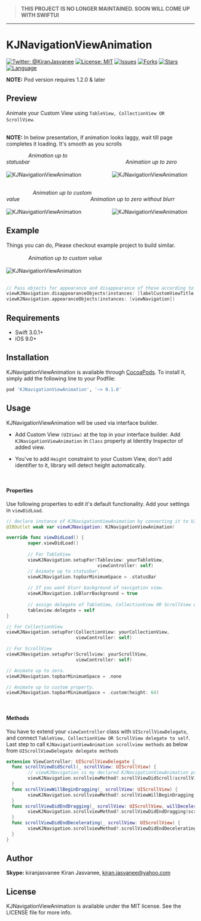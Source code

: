 > **THIS PROJECT IS NO LONGER MAINTAINED.
SOON WILL COME UP WITH SWIFTUI**

---

# KJNavigationViewAnimation

[![Twitter: @KiranJasvanee](https://img.shields.io/badge/contact-@kiranjasvanee-blue.svg?style=flat)](https://twitter.com/Kiranjasvanee)
[![License: MIT](https://img.shields.io/badge/license-MIT-blue.svg?style=flat)](https://github.com/KiranJasvanee/KJNavigationViewAnimation/blob/master/LICENSE)
[![Issues](https://img.shields.io/github/issues/KiranJasvanee/KJNavigationViewAnimation.svg)](https://github.com/KiranJasvanee/KJNavigationViewAnimation/issues)
[![Forks](https://img.shields.io/github/forks/KiranJasvanee/KJNavigationViewAnimation.svg)](https://github.com/KiranJasvanee/KJNavigationViewAnimation)
[![Stars](https://img.shields.io/github/stars/KiranJasvanee/KJNavigationViewAnimation.svg)](https://github.com/KiranJasvanee/KJNavigationViewAnimation)
[![Language](https://img.shields.io/badge/Language-Swift-yellow.svg)](https://github.com/KiranJasvanee/KJNavigationViewAnimation)

**NOTE:** Pod version requires 1.2.0 & later

## Preview
Animate your Custom View using `TableView, CollectionView OR ScrollView`.   <br />   <br />

**NOTE:** In below presentation, if animation looks laggy, wait till page completes it loading. It's smooth as you scrolls

&nbsp;&nbsp;&nbsp;&nbsp;&nbsp;&nbsp;&nbsp;&nbsp;&nbsp;&nbsp;&nbsp;&nbsp;&nbsp;&nbsp;&nbsp;*Animation up to statusbar*&nbsp;&nbsp;&nbsp;&nbsp;&nbsp;&nbsp;&nbsp;&nbsp;&nbsp;&nbsp;&nbsp;&nbsp;&nbsp;&nbsp;&nbsp;&nbsp;&nbsp;&nbsp;&nbsp;&nbsp;&nbsp;&nbsp;&nbsp;&nbsp;&nbsp;&nbsp;&nbsp;&nbsp;&nbsp;&nbsp;&nbsp;&nbsp;&nbsp;&nbsp;&nbsp;&nbsp;&nbsp;&nbsp;&nbsp;&nbsp;&nbsp;&nbsp;&nbsp;&nbsp;&nbsp;&nbsp;&nbsp;&nbsp;&nbsp;&nbsp;&nbsp;&nbsp;&nbsp;&nbsp;&nbsp;&nbsp;&nbsp;&nbsp;&nbsp;&nbsp;&nbsp;&nbsp;&nbsp;&nbsp;&nbsp;*Animation up to zero*  <br />  <br />
![KJNavigationViewAnimation](Gifs/Animate_Upto_Statusbar.gif)&nbsp;&nbsp;&nbsp;&nbsp;&nbsp;&nbsp;&nbsp;&nbsp;&nbsp;&nbsp;&nbsp;&nbsp;&nbsp;&nbsp;&nbsp;&nbsp;&nbsp;&nbsp;&nbsp;&nbsp;&nbsp;![KJNavigationViewAnimation](Gifs/Animate_Upto_Zero.gif)  <br />  <br />

&nbsp;&nbsp;&nbsp;&nbsp;&nbsp;&nbsp;&nbsp;&nbsp;&nbsp;&nbsp;&nbsp;&nbsp;&nbsp;&nbsp;&nbsp;&nbsp;&nbsp;&nbsp;*Animation up to custom value*&nbsp;&nbsp;&nbsp;&nbsp;&nbsp;&nbsp;&nbsp;&nbsp;&nbsp;&nbsp;&nbsp;&nbsp;&nbsp;&nbsp;&nbsp;&nbsp;&nbsp;&nbsp;&nbsp;&nbsp;&nbsp;&nbsp;&nbsp;&nbsp;&nbsp;&nbsp;&nbsp;&nbsp;&nbsp;&nbsp;&nbsp;&nbsp;&nbsp;&nbsp;&nbsp;&nbsp;&nbsp;&nbsp;&nbsp;&nbsp;&nbsp;&nbsp;&nbsp;&nbsp;&nbsp;&nbsp;&nbsp;&nbsp;*Animation up to zero without blurr*  <br />  <br />
![KJNavigationViewAnimation](Gifs/Animate_Upto_Custom.gif)&nbsp;&nbsp;&nbsp;&nbsp;&nbsp;&nbsp;&nbsp;&nbsp;&nbsp;&nbsp;&nbsp;&nbsp;&nbsp;&nbsp;&nbsp;&nbsp;&nbsp;&nbsp;&nbsp;&nbsp;&nbsp;![KJNavigationViewAnimation](Gifs/Animate_WithoutBlurr_Upto_Statusbar.gif)

## Example

Things you can do, Please checkout example project to build similar.<br />  
&nbsp;&nbsp;&nbsp;&nbsp;&nbsp;&nbsp;&nbsp;&nbsp;&nbsp;&nbsp;&nbsp;&nbsp;&nbsp;&nbsp;&nbsp;*Animation up to custom value* <br />  <br />
![KJNavigationViewAnimation](Gifs/AppearanceOrDisappearanceUsingKJNavigation.gif) <br />  <br />

```swift 
// Pass objects for appearance and disappearance of those according to scrolling.
viewKJNavigation.disappearanceObjects(instances: [labelCustomViewTitle, labelCustomViewSubtitle])    
viewKJNavigation.appearanceObjects(instances: [viewNavigation])
```

## Requirements

- Swift 3.0.1+
- iOS 9.0+

## Installation

KJNavigationViewAnimation is available through [CocoaPods](http://cocoapods.org). To install
it, simply add the following line to your Podfile:

```ruby
pod 'KJNavigationViewAnimation', '~> 0.1.0'
```

## Usage

KJNavigationViewAnimation will be used via interface builder.

* Add Custom View `(UIView)` at the top in your interface builder. Add `KJNavigationViewAnimation` in `Class` property at Identity Inspector of added view.

* You've to add `Height` constraint to your Custom View, don't add identifier to it, library will detect height automatically.

  <br />
#### Properties
Use following properties to edit it's default functionality. Add your settings in `viewDidLoad`.

```swift 
// declare instance of KJNavigationViewAnimation by connecting it to UIView outlet in interface builder
@IBOutlet weak var viewKJNavigation: KJNavigationViewAnimation!
```
```swift 
override func viewDidLoad() {
        super.viewDidLoad()
        
        // For TableView
        viewKJNavigation.setupFor(Tableview: yourTableView,
                                  viewController: self)
        // Animate up to statusbar.
        viewKJNavigation.topbarMinimumSpace = .statusBar
        
        // If you want blurr background of navigation view.
        viewKJNavigation.isBlurrBackground = true
        
        // assign delegate of TableView, CollectionView OR ScrollView with self.
        tableview.delegate = self
}
```
```swift
// For CollectionView
viewKJNavigation.setupFor(CollectionView: yourCollectionView,
                          viewController: self)
```

```swift
// For ScrollView
viewKJNavigation.setupFor(Scrollview: yourScrollView,
                          viewController: self)
```

```swift
// Animate up to zero.
viewKJNavigation.topbarMinimumSpace = .none
```
```swift
// Animate up to custom property.
viewKJNavigation.topbarMinimumSpace = .custom(height: 64)
```
  <br />
  
#### Methods
You have to extend your `viewController` class with `UIScrollViewDelegate`, and connect `TableView, CollectionView OR ScrollView delegate to self`. Last step to call `KJNavigationViewAnimation scrollview methods` as below from `UIScrollViewDelegate delegate methods`

```Swift
extension ViewController: UIScrollViewDelegate {
  func scrollViewDidScroll(_ scrollView: UIScrollView) {
        // viewKJNavigation is my declared KJNavigationViewAnimation property in ViewController class
        viewKJNavigation.scrollviewMethod?.scrollViewDidScroll(scrollView)
  }
  func scrollViewWillBeginDragging(_ scrollView: UIScrollView) {
        viewKJNavigation.scrollviewMethod?.scrollViewWillBeginDragging(scrollView)
  }
  func scrollViewDidEndDragging(_ scrollView: UIScrollView, willDecelerate decelerate: Bool) {
        viewKJNavigation.scrollviewMethod?.scrollViewDidEndDragging(scrollView, willDecelerate: decelerate)
  }
  func scrollViewDidEndDecelerating(_ scrollView: UIScrollView) {
        viewKJNavigation.scrollviewMethod?.scrollViewDidEndDecelerating(scrollView)
  }
}
```

## Author

**Skype:** kiranjasvanee
Kiran Jasvanee, kiran.jasvanee@yahoo.com

## License

KJNavigationViewAnimation is available under the MIT license. See the LICENSE file for more info.
